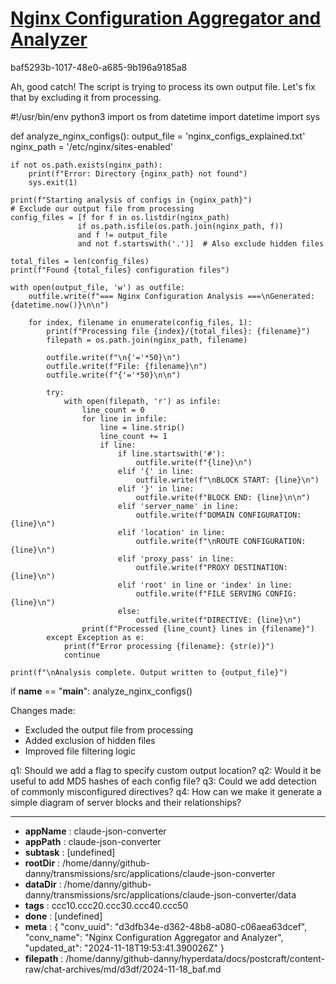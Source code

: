 # [Nginx Configuration Aggregator and Analyzer](https://claude.ai/chat/d3dfb34e-d362-48b8-a080-c06aea63dcef)

baf5293b-1017-48e0-a685-9b196a9185a8

 Ah, good catch! The script is trying to process its own output file. Let's fix that by excluding it from processing.

<antArtifact identifier="nginx-config-analyzer" type="application/vnd.ant.code" language="python" title="Nginx Config Analyzer with Output File Exclusion">
#!/usr/bin/env python3
import os
from datetime import datetime
import sys

def analyze_nginx_configs():
    output_file = 'nginx_configs_explained.txt'
    nginx_path = '/etc/nginx/sites-enabled'
    
    if not os.path.exists(nginx_path):
        print(f"Error: Directory {nginx_path} not found")
        sys.exit(1)
    
    print(f"Starting analysis of configs in {nginx_path}")
    # Exclude our output file from processing
    config_files = [f for f in os.listdir(nginx_path) 
                   if os.path.isfile(os.path.join(nginx_path, f)) 
                   and f != output_file
                   and not f.startswith('.')]  # Also exclude hidden files
    
    total_files = len(config_files)
    print(f"Found {total_files} configuration files")
    
    with open(output_file, 'w') as outfile:
        outfile.write(f"=== Nginx Configuration Analysis ===\nGenerated: {datetime.now()}\n\n")
        
        for index, filename in enumerate(config_files, 1):
            print(f"Processing file {index}/{total_files}: {filename}")
            filepath = os.path.join(nginx_path, filename)
            
            outfile.write(f"\n{'='*50}\n")
            outfile.write(f"File: {filename}\n")
            outfile.write(f"{'='*50}\n\n")
            
            try:
                with open(filepath, 'r') as infile:
                    line_count = 0
                    for line in infile:
                        line = line.strip()
                        line_count += 1
                        if line:
                            if line.startswith('#'):
                                outfile.write(f"{line}\n")
                            elif '{' in line:
                                outfile.write(f"\nBLOCK START: {line}\n")
                            elif '}' in line:
                                outfile.write(f"BLOCK END: {line}\n\n")
                            elif 'server_name' in line:
                                outfile.write(f"DOMAIN CONFIGURATION: {line}\n")
                            elif 'location' in line:
                                outfile.write(f"\nROUTE CONFIGURATION: {line}\n")
                            elif 'proxy_pass' in line:
                                outfile.write(f"PROXY DESTINATION: {line}\n")
                            elif 'root' in line or 'index' in line:
                                outfile.write(f"FILE SERVING CONFIG: {line}\n")
                            else:
                                outfile.write(f"DIRECTIVE: {line}\n")
                    print(f"Processed {line_count} lines in {filename}")
            except Exception as e:
                print(f"Error processing {filename}: {str(e)}")
                continue
    
    print(f"\nAnalysis complete. Output written to {output_file}")

if __name__ == "__main__":
    analyze_nginx_configs()
</antArtifact>

Changes made:
- Excluded the output file from processing
- Added exclusion of hidden files
- Improved file filtering logic

q1: Should we add a flag to specify custom output location?
q2: Would it be useful to add MD5 hashes of each config file?
q3: Could we add detection of commonly misconfigured directives?
q4: How can we make it generate a simple diagram of server blocks and their relationships?

---

* **appName** : claude-json-converter
* **appPath** : claude-json-converter
* **subtask** : [undefined]
* **rootDir** : /home/danny/github-danny/transmissions/src/applications/claude-json-converter
* **dataDir** : /home/danny/github-danny/transmissions/src/applications/claude-json-converter/data
* **tags** : ccc10.ccc20.ccc30.ccc40.ccc50
* **done** : [undefined]
* **meta** : {
  "conv_uuid": "d3dfb34e-d362-48b8-a080-c06aea63dcef",
  "conv_name": "Nginx Configuration Aggregator and Analyzer",
  "updated_at": "2024-11-18T19:53:41.390026Z"
}
* **filepath** : /home/danny/github-danny/hyperdata/docs/postcraft/content-raw/chat-archives/md/d3df/2024-11-18_baf.md